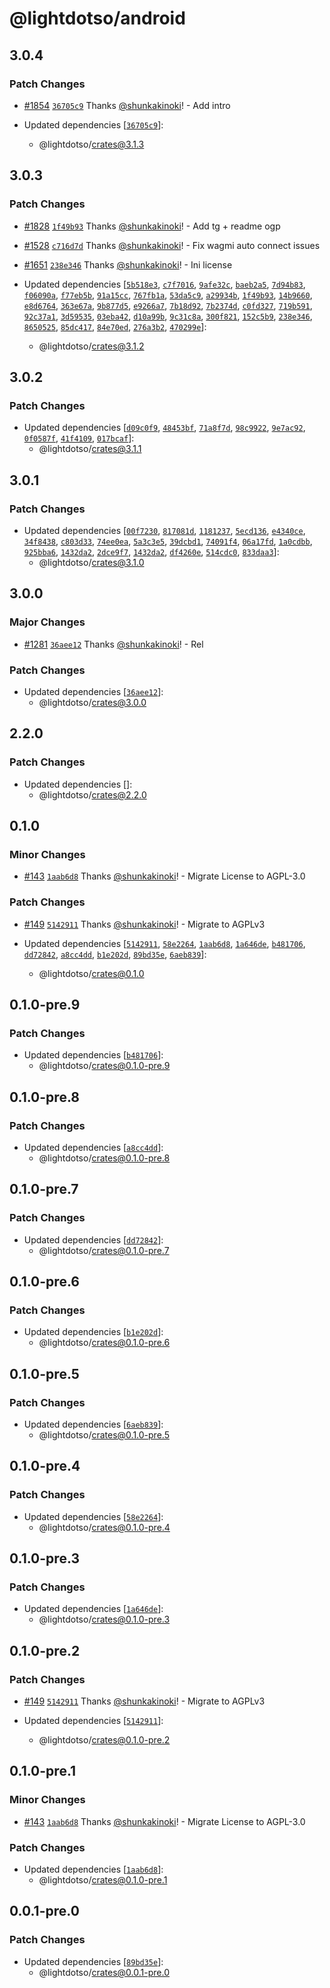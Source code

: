 # @lightdotso/android

## 3.0.4

### Patch Changes

- [#1854](https://github.com/LightDotSo/LightDotSo/pull/1854) [`36705c9`](https://github.com/LightDotSo/LightDotSo/commit/36705c90dc5fbbb8180221eb7c08f1c844714bff) Thanks [@shunkakinoki](https://github.com/shunkakinoki)! - Add intro

- Updated dependencies [[`36705c9`](https://github.com/LightDotSo/LightDotSo/commit/36705c90dc5fbbb8180221eb7c08f1c844714bff)]:
  - @lightdotso/crates@3.1.3

## 3.0.3

### Patch Changes

- [#1828](https://github.com/LightDotSo/LightDotSo/pull/1828) [`1f49b93`](https://github.com/LightDotSo/LightDotSo/commit/1f49b939979776205ad1644a4b1ae6e2501a4ed2) Thanks [@shunkakinoki](https://github.com/shunkakinoki)! - Add tg + readme ogp

- [#1528](https://github.com/LightDotSo/LightDotSo/pull/1528) [`c716d7d`](https://github.com/LightDotSo/LightDotSo/commit/c716d7dff699c3ed1578d679d3dea530286f0f21) Thanks [@shunkakinoki](https://github.com/shunkakinoki)! - Fix wagmi auto connect issues

- [#1651](https://github.com/LightDotSo/LightDotSo/pull/1651) [`238e346`](https://github.com/LightDotSo/LightDotSo/commit/238e34694988a0af454efb049acafc4a40575f56) Thanks [@shunkakinoki](https://github.com/shunkakinoki)! - Ini license

- Updated dependencies [[`5b518e3`](https://github.com/LightDotSo/LightDotSo/commit/5b518e3310b4d62c7684aea970e46f207c7f8a7b), [`c7f7016`](https://github.com/LightDotSo/LightDotSo/commit/c7f7016afc9c4eaa13f080f7200ba497369875fc), [`9afe32c`](https://github.com/LightDotSo/LightDotSo/commit/9afe32ccd628327f18d7e8ea8e11cb504c68b032), [`baeb2a5`](https://github.com/LightDotSo/LightDotSo/commit/baeb2a54d9e454b15c6bde3ff1e282bc5cba35ab), [`7d94b83`](https://github.com/LightDotSo/LightDotSo/commit/7d94b83e786bd3306196a023f47f79b2b61b5027), [`f06090a`](https://github.com/LightDotSo/LightDotSo/commit/f06090a67a8e115b01b0cb47cbaddfb70b8e248b), [`f77eb5b`](https://github.com/LightDotSo/LightDotSo/commit/f77eb5bdcc7465b504b5b11fc18018a7d6947823), [`91a15cc`](https://github.com/LightDotSo/LightDotSo/commit/91a15cc50f4adbbf3f463b4b571f533ede803454), [`767fb1a`](https://github.com/LightDotSo/LightDotSo/commit/767fb1afe55505e195d44539d689b3c604419d46), [`53da5c9`](https://github.com/LightDotSo/LightDotSo/commit/53da5c96f0a858500bbdc89bd6327a7eb5089e6c), [`a29934b`](https://github.com/LightDotSo/LightDotSo/commit/a29934bd4d8b5bbf8c832e7a0a9930b9d5acd0a5), [`1f49b93`](https://github.com/LightDotSo/LightDotSo/commit/1f49b939979776205ad1644a4b1ae6e2501a4ed2), [`14b9660`](https://github.com/LightDotSo/LightDotSo/commit/14b96605ebdb25a1617502e039511d65e3c81f88), [`e8d6764`](https://github.com/LightDotSo/LightDotSo/commit/e8d67647b5e87dcecc8427dba300a50df0b964df), [`363e67a`](https://github.com/LightDotSo/LightDotSo/commit/363e67aad45765e4731172846a1d3619df6794de), [`9b877d5`](https://github.com/LightDotSo/LightDotSo/commit/9b877d5d4a82e8d546b78e850d9687ce833610e2), [`e9266a7`](https://github.com/LightDotSo/LightDotSo/commit/e9266a758d51db1531b87c641ca20701e205eb91), [`7b18d92`](https://github.com/LightDotSo/LightDotSo/commit/7b18d9203f33067561969f5bc92548dd3bef1a9b), [`7b2374d`](https://github.com/LightDotSo/LightDotSo/commit/7b2374d0c1bc97711fe57cc0996cf8e72bf617a7), [`c0fd327`](https://github.com/LightDotSo/LightDotSo/commit/c0fd327aad0502a5035b1acf366890022f63ac75), [`719b591`](https://github.com/LightDotSo/LightDotSo/commit/719b5913983af666ef68302290b72671f8cb96f6), [`92c37a1`](https://github.com/LightDotSo/LightDotSo/commit/92c37a1de7e71978da1f2a3795a556eea18f3d36), [`3d59535`](https://github.com/LightDotSo/LightDotSo/commit/3d5953584a1e944f01d79e793a0c5769407aa73b), [`03eba42`](https://github.com/LightDotSo/LightDotSo/commit/03eba4269f3920647f1c11155cbd7693d8b5231e), [`d10a99b`](https://github.com/LightDotSo/LightDotSo/commit/d10a99bc0c1b056d057e5d2d596d8e26f713a4ca), [`9c31c8a`](https://github.com/LightDotSo/LightDotSo/commit/9c31c8ad3c73ba30f7e22d2a6e52e5be486f70f1), [`300f821`](https://github.com/LightDotSo/LightDotSo/commit/300f821d1fcf8a9d3d5cac922b8cabf7d975f903), [`152c5b9`](https://github.com/LightDotSo/LightDotSo/commit/152c5b97495c0619db477f1ad88c20f4d62fdbfb), [`238e346`](https://github.com/LightDotSo/LightDotSo/commit/238e34694988a0af454efb049acafc4a40575f56), [`8650525`](https://github.com/LightDotSo/LightDotSo/commit/8650525153f57354ed1cc8759784097c55e76c45), [`85dc417`](https://github.com/LightDotSo/LightDotSo/commit/85dc417dd68262fff0df83024eb3e1a8b0ab8cfa), [`84e70ed`](https://github.com/LightDotSo/LightDotSo/commit/84e70edeb53a43b769b0500806f7ad71966a68d5), [`276a3b2`](https://github.com/LightDotSo/LightDotSo/commit/276a3b22a302be326799b1bee3c3ca2b8c56a4bd), [`470299e`](https://github.com/LightDotSo/LightDotSo/commit/470299e19097596b892043034fdd075479054244)]:
  - @lightdotso/crates@3.1.2

## 3.0.2

### Patch Changes

- Updated dependencies [[`d09c0f9`](https://github.com/LightDotSo/LightDotSo/commit/d09c0f90831d7c9a329bc73727d6adcb5a54f867), [`48453bf`](https://github.com/LightDotSo/LightDotSo/commit/48453bfaf66de41a8dee355e8e56c2c1f334c32a), [`71a8f7d`](https://github.com/LightDotSo/LightDotSo/commit/71a8f7d79be2f4ffcb670594a3f7900ae3a233c2), [`98c9922`](https://github.com/LightDotSo/LightDotSo/commit/98c9922c3fb3d2cfa2073182c50e822ce7bfbe4d), [`9e7ac92`](https://github.com/LightDotSo/LightDotSo/commit/9e7ac92a893343125d7b67815f5d627a3b18f3c7), [`0f0587f`](https://github.com/LightDotSo/LightDotSo/commit/0f0587f3f732b78fcf7e97eeb5f7067fb4ad6b85), [`41f4109`](https://github.com/LightDotSo/LightDotSo/commit/41f410973ea1f8f9440f6d2713c71268210b78ec), [`017bcaf`](https://github.com/LightDotSo/LightDotSo/commit/017bcafaef4155b7c801fdbf6084e047ea9297aa)]:
  - @lightdotso/crates@3.1.1

## 3.0.1

### Patch Changes

- Updated dependencies [[`00f7230`](https://github.com/LightDotSo/LightDotSo/commit/00f72307c13feea6f23848a7c3375bce6023f350), [`817081d`](https://github.com/LightDotSo/LightDotSo/commit/817081d959e8d56378f64919164ccded5824e6f5), [`1181237`](https://github.com/LightDotSo/LightDotSo/commit/1181237d2aad0d17e3aee86fd83b4d3539c9fca9), [`5ecd136`](https://github.com/LightDotSo/LightDotSo/commit/5ecd136d33f8c4fb73548141ab18fe97fea1baea), [`e4340ce`](https://github.com/LightDotSo/LightDotSo/commit/e4340ce0b9f682a0fbff075b8c0adbd58cefa585), [`34f8438`](https://github.com/LightDotSo/LightDotSo/commit/34f8438e511a4b070f762bd86c22e972c8e3c01e), [`c803d33`](https://github.com/LightDotSo/LightDotSo/commit/c803d33a77f0f7b87c34808efa925bbf204a32e0), [`74ee0ea`](https://github.com/LightDotSo/LightDotSo/commit/74ee0ea2ff8cbeec129ddfb016a2fd0c80b53902), [`5a3c3e5`](https://github.com/LightDotSo/LightDotSo/commit/5a3c3e54f87eccc7f9aa338d252b85c36ff8de6d), [`39dcbd1`](https://github.com/LightDotSo/LightDotSo/commit/39dcbd1ffd23dcdbad339c455acf44ea4a046dea), [`74091f4`](https://github.com/LightDotSo/LightDotSo/commit/74091f4c523a893938dac8095e00c4b18903848a), [`06a17fd`](https://github.com/LightDotSo/LightDotSo/commit/06a17fd7fd5b02083071c88fa0a0d1e94a1d83b4), [`1a0cdbb`](https://github.com/LightDotSo/LightDotSo/commit/1a0cdbb8e2581dd46fdc963e2250eeb69aafc6c2), [`925bba6`](https://github.com/LightDotSo/LightDotSo/commit/925bba67ec00d393bc55d58bde6593db6bfa6104), [`1432da2`](https://github.com/LightDotSo/LightDotSo/commit/1432da23b88b70863d7fe6744e0ad53ac351831a), [`2dce9f7`](https://github.com/LightDotSo/LightDotSo/commit/2dce9f791ae15d8524179b971a5324fcd62b19e7), [`1432da2`](https://github.com/LightDotSo/LightDotSo/commit/1432da23b88b70863d7fe6744e0ad53ac351831a), [`df4260e`](https://github.com/LightDotSo/LightDotSo/commit/df4260ee6ab4c93bd67dc05c589eab611b9bc6d0), [`514cdc0`](https://github.com/LightDotSo/LightDotSo/commit/514cdc08a98e3d25f1ffd7ae859f64e53d90461b), [`833daa3`](https://github.com/LightDotSo/LightDotSo/commit/833daa37d821ff0eccecb19410dca4f36daf5440)]:
  - @lightdotso/crates@3.1.0

## 3.0.0

### Major Changes

- [#1281](https://github.com/LightDotSo/LightDotSo/pull/1281) [`36aee12`](https://github.com/LightDotSo/LightDotSo/commit/36aee12ae0610cc5de68b7529f8c4ae723549a0c) Thanks [@shunkakinoki](https://github.com/shunkakinoki)! - Rel

### Patch Changes

- Updated dependencies [[`36aee12`](https://github.com/LightDotSo/LightDotSo/commit/36aee12ae0610cc5de68b7529f8c4ae723549a0c)]:
  - @lightdotso/crates@3.0.0

## 2.2.0

### Patch Changes

- Updated dependencies []:
  - @lightdotso/crates@2.2.0

## 0.1.0

### Minor Changes

- [#143](https://github.com/LightDotSo/LightDotSo/pull/143) [`1aab6d8`](https://github.com/LightDotSo/LightDotSo/commit/1aab6d87fc1d2c5ebf274c14c1ac0e386b54b7a1) Thanks [@shunkakinoki](https://github.com/shunkakinoki)! - Migrate License to AGPL-3.0

### Patch Changes

- [#149](https://github.com/LightDotSo/LightDotSo/pull/149) [`5142911`](https://github.com/LightDotSo/LightDotSo/commit/51429114636eff5d0a0553af96dc2d0f5120a702) Thanks [@shunkakinoki](https://github.com/shunkakinoki)! - Migrate to AGPLv3

- Updated dependencies [[`5142911`](https://github.com/LightDotSo/LightDotSo/commit/51429114636eff5d0a0553af96dc2d0f5120a702), [`58e2264`](https://github.com/LightDotSo/LightDotSo/commit/58e2264e5866f53e14da8da434ce1140abe72597), [`1aab6d8`](https://github.com/LightDotSo/LightDotSo/commit/1aab6d87fc1d2c5ebf274c14c1ac0e386b54b7a1), [`1a646de`](https://github.com/LightDotSo/LightDotSo/commit/1a646de5aaab926dd60c96659b70e05020aaf339), [`b481706`](https://github.com/LightDotSo/LightDotSo/commit/b481706e0c62f37b68a77ea372d849c535c27852), [`dd72842`](https://github.com/LightDotSo/LightDotSo/commit/dd7284250c23bc9b74a52298a1e7d87e9c05c673), [`a8cc4dd`](https://github.com/LightDotSo/LightDotSo/commit/a8cc4ddc12d26e5d68531732cbd4199fd3fc0cec), [`b1e202d`](https://github.com/LightDotSo/LightDotSo/commit/b1e202dc794ff7080a06ccc3fc67d6eee1bceedf), [`89bd35e`](https://github.com/LightDotSo/LightDotSo/commit/89bd35e0bf82e0fcb89ad0e235963d8efc7a8109), [`6aeb839`](https://github.com/LightDotSo/LightDotSo/commit/6aeb8395fbcdd18c92c1fd300f7b5a56846c64e0)]:
  - @lightdotso/crates@0.1.0

## 0.1.0-pre.9

### Patch Changes

- Updated dependencies [[`b481706`](https://github.com/LightDotSo/LightDotSo/commit/b481706e0c62f37b68a77ea372d849c535c27852)]:
  - @lightdotso/crates@0.1.0-pre.9

## 0.1.0-pre.8

### Patch Changes

- Updated dependencies [[`a8cc4dd`](https://github.com/LightDotSo/LightDotSo/commit/a8cc4ddc12d26e5d68531732cbd4199fd3fc0cec)]:
  - @lightdotso/crates@0.1.0-pre.8

## 0.1.0-pre.7

### Patch Changes

- Updated dependencies [[`dd72842`](https://github.com/LightDotSo/LightDotSo/commit/dd7284250c23bc9b74a52298a1e7d87e9c05c673)]:
  - @lightdotso/crates@0.1.0-pre.7

## 0.1.0-pre.6

### Patch Changes

- Updated dependencies [[`b1e202d`](https://github.com/LightDotSo/LightDotSo/commit/b1e202dc794ff7080a06ccc3fc67d6eee1bceedf)]:
  - @lightdotso/crates@0.1.0-pre.6

## 0.1.0-pre.5

### Patch Changes

- Updated dependencies [[`6aeb839`](https://github.com/LightDotSo/LightDotSo/commit/6aeb8395fbcdd18c92c1fd300f7b5a56846c64e0)]:
  - @lightdotso/crates@0.1.0-pre.5

## 0.1.0-pre.4

### Patch Changes

- Updated dependencies [[`58e2264`](https://github.com/LightDotSo/LightDotSo/commit/58e2264e5866f53e14da8da434ce1140abe72597)]:
  - @lightdotso/crates@0.1.0-pre.4

## 0.1.0-pre.3

### Patch Changes

- Updated dependencies [[`1a646de`](https://github.com/LightDotSo/LightDotSo/commit/1a646de5aaab926dd60c96659b70e05020aaf339)]:
  - @lightdotso/crates@0.1.0-pre.3

## 0.1.0-pre.2

### Patch Changes

- [#149](https://github.com/LightDotSo/LightDotSo/pull/149) [`5142911`](https://github.com/LightDotSo/LightDotSo/commit/51429114636eff5d0a0553af96dc2d0f5120a702) Thanks [@shunkakinoki](https://github.com/shunkakinoki)! - Migrate to AGPLv3

- Updated dependencies [[`5142911`](https://github.com/LightDotSo/LightDotSo/commit/51429114636eff5d0a0553af96dc2d0f5120a702)]:
  - @lightdotso/crates@0.1.0-pre.2

## 0.1.0-pre.1

### Minor Changes

- [#143](https://github.com/LightDotSo/LightDotSo/pull/143) [`1aab6d8`](https://github.com/LightDotSo/LightDotSo/commit/1aab6d87fc1d2c5ebf274c14c1ac0e386b54b7a1) Thanks [@shunkakinoki](https://github.com/shunkakinoki)! - Migrate License to AGPL-3.0

### Patch Changes

- Updated dependencies [[`1aab6d8`](https://github.com/LightDotSo/LightDotSo/commit/1aab6d87fc1d2c5ebf274c14c1ac0e386b54b7a1)]:
  - @lightdotso/crates@0.1.0-pre.1

## 0.0.1-pre.0

### Patch Changes

- Updated dependencies [[`89bd35e`](https://github.com/LightDotSo/LightDotSo/commit/89bd35e0bf82e0fcb89ad0e235963d8efc7a8109)]:
  - @lightdotso/crates@0.0.1-pre.0
